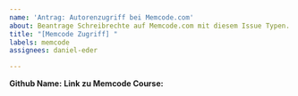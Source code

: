 ```yaml
---
name: 'Antrag: Autorenzugriff bei Memcode.com'
about: Beantrage Schreibrechte auf Memcode.com mit diesem Issue Typen.
title: "[Memcode Zugriff] "
labels: memcode
assignees: daniel-eder

---
```


**Github Name:**
**Link zu Memcode Course:**
